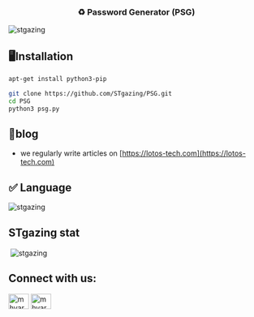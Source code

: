 <h3 align="center">♻️ Password Generator (PSG)</h3>

<p align="left"> <img src="https://komarev.com/ghpvc/?username=stgazing&label=Profile%20views&color=0e75b6&style=flat" alt="stgazing" /> </p>


## 🖥Installation
```bash
apt-get install python3-pip
```
```bash
git clone https://github.com/STgazing/PSG.git
cd PSG
python3 psg.py
```

## 📝blog
-  we regularly write articles on [https://lotos-tech.com](https://lotos-tech.com)

## ✅ Language
<p><img align="center" src="https://github-readme-stats.vercel.app/api/top-langs?username=stgazing&show_icons=true&locale=en&layout=compact" alt="stgazing" /></p>

## STgazing stat
<p>&nbsp;<img align="center" src="https://github-readme-stats.vercel.app/api?username=stgazing&show_icons=true&locale=en" alt="stgazing" /></p>

## Connect with us:
<p align="left">
<a href="https://twitter.com/lotostech" target="blank"><img align="center" src="https://raw.githubusercontent.com/rahuldkjain/github-profile-readme-generator/master/src/images/icons/Social/twitter.svg" alt="mhyar_nsi" height="30" width="40" /></a>
<a href="https://instagram.com/lotos_tech" target="blank"><img align="center" src="https://raw.githubusercontent.com/rahuldkjain/github-profile-readme-generator/master/src/images/icons/Social/instagram.svg" alt="mhyar_nsi" height="30" width="40" /></a>
</p>
